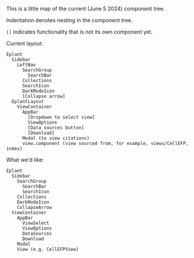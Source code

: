 This is a little map of the current (June 5 2024) component tree.

Indentation denotes nesting in the component tree.

`[]` indicates functionality that is not its own component yet.


Current layout:
```
Eplant
  Sidebar
    LeftNav
      SearchGroup
        SearchBar
      Collections
      SearchIcon
      DarkModeIcon
      [Collapse arrow]
  EplantLayout
    ViewContainer
      AppBar
        [Dropdown to select view]
        ViewOptions
        [Data sources button]
        [Download]
      Modal (to view citations)
      view.component (view sourced from, for example, views/CellEFP, index)
```

What we'd like:
```
Eplant
  Sidebar
    SearchGroup
      SearchBar
      SearchIcon
    Collections
    DarkModeIcon
    CollapseArrow
  ViewContainer
    AppBar
      ViewSelect
      ViewOptions
      DataSources
      Download
    Modal
    View (e.g. CellEFPView)
```